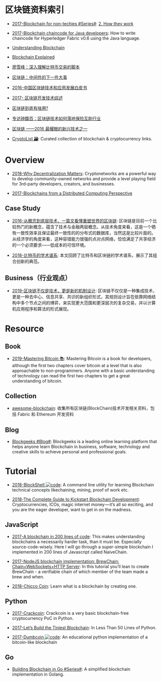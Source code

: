 # 区块链资料索引

- [2017-Blockchain for non-techies #Series#](https://hackernoon.com/blockchain-for-non-techies-2-how-they-work-2f94d313c7e5): [2. How they work](https://hackernoon.com/blockchain-for-non-techies-2-how-they-work-2f94d313c7e5)

- [2017-Blockchain chaincode for Java developers](https://parg.co/bRM): How to write chaincode for Hyperledger Fabric v0.6 using the Java language.

- [Understanding Blockchain](https://iot-for-all.com/understanding-blockchain-5cda2919efff#.m7ei7v4lt)

- [Blockchain Explained](https://medium.com/ymedialabs-innovation/blockchain-explained-cdcf5beb30f5#.tvx66vn0j)

- [廖雪峰：深入理解比特币交易的脚本](https://zhuanlan.zhihu.com/p/24838810)

- [区块链：中间件的下一件大事](http://www.infoq.com/cn/articles/blockchain-middleware)

- [2016-中国区块链技术和应用发展白皮书](https://parg.co/UXQ)

- [2017- 区块链开发技术综述](http://mp.weixin.qq.com/s/LSTYz1LyRdrhOwbg0f4v2A)

- [区块链到底有啥用?](http://mp.weixin.qq.com/s?__biz=MzA5Mzk0MDU1Ng==&mid=2650893865&idx=1&sn=a9a5ec4388100528c69a2629725a6dc7&chksm=8ba3f00abcd4791cec625842185a7948d03d1a82afdd2bf550cac2becab1cfa65a27a266e22d&scene=0#wechat_redirect)

- [专访钟馥百：区块链技术如何落地保险互助行业](http://www.infoq.com/cn/news/2016/08/zhongfubai-interview)

- [区块链 ——2016 最耀眼的新兴技术之一 ](http://mp.weixin.qq.com/s?__biz=MzI3MzEzMDI1OQ==&mid=2651815383&idx=1&sn=dd55f73df9f054b4d1354675f76b2f61)

- [CryptoList 🗃️](https://github.com/coinpride/CryptoList): Curated collection of blockchain & cryptocurrency links.

# Overview

- [2018-Why Decentralization Matters](https://parg.co/UIk): Cryptonetworks are a powerful way to develop community-owned networks and provide a level playing field for 3rd-party developers, creators, and businesses.

- [2017-Blockchains from a Distributed Computing Perspective](http://cs.brown.edu/courses/csci2952-a/papers/perspective.pdf)

## Case Study

- [2016-从概念到底层技术，一篇文看懂重塑世界的区块链](https://parg.co/UXC): 区块链是目前一个比较热门的新概念，蕴含了技术与金融两层概念。从技术角度来看，这是一个牺牲一致性效率且保证最终一致性的的分布式的数据库，当然这是比较片面的。从经济学的角度来看，这种容错能力很强的点对点网络，恰恰满足了共享经济的一个必须要求——低成本的可信环境。

- [2018-比特币的学术谱系](https://mp.weixin.qq.com/s/5kLkFD26yv7h416cahSwSg): 本文回顾了比特币和区块链的学术谱系，展示了其组合创新的典范。

## Business（行业观点）

- [2019-区块链不仅是技术，更是新的机制设计](https://toutiao.io/k/v2rin0e): 区块链不仅仅是一种集成技术，更是一种去中心、信息共享、共识的新组织形式，其规则设计旨在依靠网络结构中多个节点之间的博弈，来实现更大范围和更深层次的复杂交易，并以计算机应用程序和算法的形式展现。

# Resource

## Book

- [2019-Mastering Bitcoin 📚](https://github.com/bitcoinbook/bitcoinbook): Mastering Bitcoin is a book for developers, although the first two chapters cover bitcoin at a level that is also approachable to non-programmers. Anyone with a basic understanding of technology can read the first two chapters to get a great understanding of bitcoin.

## Collection

- [awesome-blockchain](https://github.com/chaozh/awesome-blockchain): 收集所有区块链(BlockChain)技术开发相关资料，包括 Fabric 和 Ethereum 开发资料

## Blog

- [Blockgeeks #Blog#](https://blockgeeks.com/): Blockgeeks is a leading online learning platform that helps anyone learn Blockchain in business, software, technology and creative skills to achieve personal and professional goals.

# Tutorial

- [2018-BlockShell ![code](https://shorturl.at/dlxyK)](https://github.com/daxeel/blockshell): A command line utility for learning Blockchain technical concepts likechaining, mining, proof of work etc.

- [2018-The Complete Guide to Kickstart Blockchain Development](https://parg.co/Uvu): Cryptocurrencies, ICOs, magic internet money — it’s all so exciting, and you are the eager developer, want to get in on the madness.

## JavaScript

- [2017-A blockchain in 200 lines of code](http://6me.us/8sPpk): This makes understanding blockchains a necessarily harder task, than it must be. Especially source-code-wisely. Here I will go through a super-simple blockchain I implemented in 200 lines of Javascript called NaiveChain.

- [2017-NodeJS blockchain implementation: BrewChain: Chain+WebSockets+HTTP Server](http://www.darrenbeck.co.uk/blockchain/nodejs/nodejscrypto/): In this tutorial you’ll lean to create BrewChain - a verifiable chain of which member of the team made a brew and when.

- [2018-Chicco Coin](https://github.com/thecreazy/chiccocoin): Learn what is a blockchain by creating one.

## Python

- [2017-Crackcoin](https://github.com/DutchGraa/crackcoin): Crackcoin is a very basic blockchain-free cryptocurrency PoC in Python.

- [2017-Let’s Build the Tiniest Blockchain](https://parg.co/baX): In Less Than 50 Lines of Python.

- [2017-Dumbcoin ![code](https://shorturl.at/dlxyK)](https://parg.co/UsN): An educational python implementation of a bitcoin-like blockchain

## Go

- [Building Blockchain in Go #Series#](https://github.com/Jeiwan/blockchain_go): A simplified blockchain implementation in Golang.

